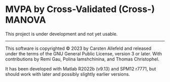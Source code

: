 # MVPA by Cross-Validated (Cross-) MANOVA

This project is under development and not yet usable.

***

This software is copyrighted © 2023 by Carsten Allefeld and released under the terms of the GNU General Public License, version 3 or later. With contributions by Remi Gau, Polina Iamshchinina, and Thomas Christophel.

It has been developed with Matlab R2022b (v9.13) and SPM12 r7771, but should work with later and possibly slightly earlier versions.